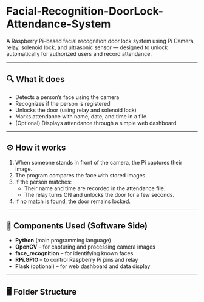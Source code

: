 # Facial-Recognition-DoorLock-Attendance-System
A Raspberry Pi–based facial recognition door lock system using Pi Camera, relay, solenoid lock, and ultrasonic sensor — designed to unlock automatically for authorized users and record attendance.

---

## 🔍 What it does

- Detects a person’s face using the camera  
- Recognizes if the person is registered  
- Unlocks the door (using relay and solenoid lock)  
- Marks attendance with name, date, and time in a file  
- (Optional) Displays attendance through a simple web dashboard

---

## ⚙️ How it works

1. When someone stands in front of the camera, the Pi captures their image.  
2. The program compares the face with stored images.  
3. If the person matches:
   - Their name and time are recorded in the attendance file.  
   - The relay turns ON and unlocks the door for a few seconds.  
4. If no match is found, the door remains locked.

---

## 🧩 Components Used (Software Side)

- **Python** (main programming language)
- **OpenCV** – for capturing and processing camera images  
- **face_recognition** – for identifying known faces  
- **RPi.GPIO** – to control Raspberry Pi pins and relay  
- **Flask** (optional) – for web dashboard and data display  

---

## 🖥️ Folder Structure


